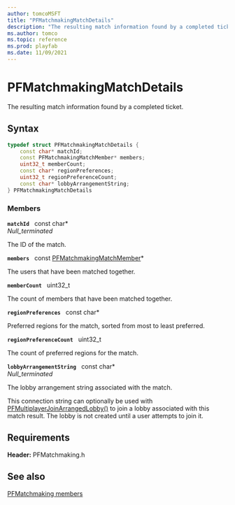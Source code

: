 ```yaml
---
author: tomcoMSFT
title: "PFMatchmakingMatchDetails"
description: "The resulting match information found by a completed ticket."
ms.author: tomco
ms.topic: reference
ms.prod: playfab
ms.date: 11/09/2021
---
```


# PFMatchmakingMatchDetails  

The resulting match information found by a completed ticket.  

## Syntax  
  
```cpp
typedef struct PFMatchmakingMatchDetails {  
    const char* matchId;  
    const PFMatchmakingMatchMember* members;  
    uint32_t memberCount;  
    const char* regionPreferences;  
    uint32_t regionPreferenceCount;  
    const char* lobbyArrangementString;  
} PFMatchmakingMatchDetails  
```
  
### Members  
  
**`matchId`** &nbsp; const char*  
*_Null_terminated_*  
  
The ID of the match.
  
**`members`** &nbsp; const [PFMatchmakingMatchMember](pfmatchmakingmatchmember.md)*  
  
The users that have been matched together.
  
**`memberCount`** &nbsp; uint32_t  
  
The count of members that have been matched together.
  
**`regionPreferences`** &nbsp; const char*  
  
Preferred regions for the match, sorted from most to least preferred.
  
**`regionPreferenceCount`** &nbsp; uint32_t  
  
The count of preferred regions for the match.
  
**`lobbyArrangementString`** &nbsp; const char*  
*_Null_terminated_*  
  
The lobby arrangement string associated with the match.
  
This connection string can optionally be used with [PFMultiplayerJoinArrangedLobby()](../../pflobby/functions/pfmultiplayerjoinarrangedlobby.md) to join a lobby associated with this match result. The lobby is not created until a user attempts to join it.
  
  
## Requirements  
  
**Header:** PFMatchmaking.h
  
## See also  
[PFMatchmaking members](../pfmatchmaking_members.md)  

  
  
